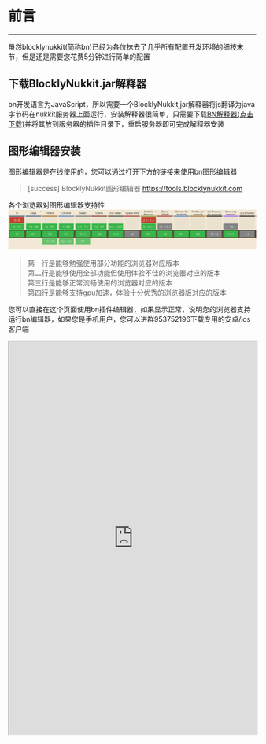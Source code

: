# 前言    
*********    
虽然blocklynukkit(简称bn)已经为各位抹去了几乎所有配置开发环境的细枝末节，但是还是需要您花费5分钟进行简单的配置    
## 下载BlocklyNukkit.jar解释器    
bn开发语言为JavaScript，所以需要一个BlocklyNukkit,jar解释器将js翻译为java字节码在nukkit服务器上面运行，安装解释器很简单，只需要下载[BN解释器\(点击下载\)](https://tools.blocklynukkit.com/BlocklyNukkit.jar)并将其放到服务器的插件目录下，重启服务器即可完成解释器安装      
## 图形编辑器安装    
图形编辑器是在线使用的，您可以通过打开下方的链接来使用bn图形编辑器    
>[success] BlocklyNukkit图形编辑器 https://tools.blocklynukkit.com    
    
各个浏览器对图形编辑器支持性    
![](../images/screenshot_1590304987951.png)    
> 第一行是能够勉强使用部分功能的浏览器对应版本    
> 第二行是能够使用全部功能但使用体验不佳的浏览器对应的版本    
> 第三行是能够正常流畅使用的浏览器对应的版本    
> 第四行是能够支持gpu加速，体验十分优秀的浏览器版对应的版本    
    
您可以直接在这个页面使用bn插件编辑器，如果显示正常，说明您的浏览器支持运行bn编辑器，如果您是手机用户，您可以进群953752196下载专用的安卓/ios客户端    
<iframe src="https://tools.blocklynukkit.com" width="100%" height="800px"></iframe>    
